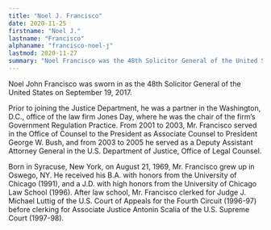 ```yaml
---
title: "Noel J. Francisco"
date: 2020-11-25
firstname: "Noel J."
lastname: "Francisco"
alphaname: "francisco-noel-j"
lastmod: 2020-11-27
summary: "Noel Francisco was the 48th Solicitor General of the United States, serving from September 19, 2017, to July 3, 2020."
---
```

Noel John Francisco was sworn in as the 48th Solicitor General of the United States on September 19, 2017.

Prior to joining the Justice Department, he was a partner in the Washington, D.C., office of the law firm Jones Day, where he was the chair of the firm’s Government Regulation Practice. From 2001 to 2003, Mr. Francisco served in the Office of Counsel to the President as Associate Counsel to President George W. Bush, and from 2003 to 2005 he served as a Deputy Assistant Attorney General in the U.S. Department of Justice, Office of Legal Counsel.

Born in Syracuse, New York, on August 21, 1969, Mr. Francisco grew up in Oswego, NY.  He received his B.A. with honors from the University of Chicago (1991), and a J.D. with high honors from the University of Chicago Law School (1996). After law school, Mr. Francisco clerked for Judge J. Michael Luttig of the U.S. Court of Appeals for the Fourth Circuit (1996-97) before clerking for Associate Justice Antonin Scalia of the U.S. Supreme Court (1997-98).
